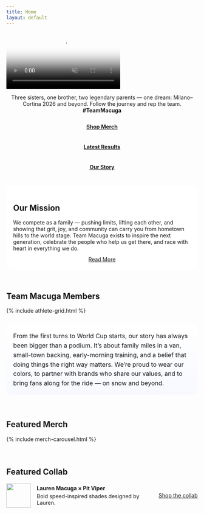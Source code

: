 ```yaml
---
title: Home
layout: default
---
```

<!-- ================= Hero: full-bleed video with overlay ================= -->
<div class="full-bleed hero-video">
  <video autoplay muted loop playsinline
         poster="{{ '/assets/img/hero/poster.jpg' | relative_url }}">
    <source src="{{ '/assets/video/hero.mp4' | relative_url }}" type="video/mp4">
  </video>

  <!-- Overlay (tagline + buttons) -->
  <div class="hero-overlay">
    <div class="hero-content">
      <div class="hero-box hero-centered">
        <p class="tagline">
          Three sisters, one brother, two legendary parents — one dream: Milano–Cortina 2026 and beyond.
          Follow the journey and rep the team. <strong>#TeamMacuga</strong>
        </p>
        <div class="hero-actions hero-actions--center">
          <a class="btn primary hero-btn" href="{{ '/shop/' | relative_url }}">Shop Merch</a>
          <a class="btn hero-btn"          href="{{ '/updates/#results' | relative_url }}">Latest Results</a>
          <a class="btn hero-btn"          href="{{ '/story/' | relative_url }}">Our Story</a>
        </div>
      </div>
    </div>
  </div>
</div>
<!-- ===================================================================== -->

<div class="section-gap lg"></div>

<!-- ================= Mission Statement ================= -->
<section id="mission" class="container">
  <div class="mission-card">
    <h2 class="section-title">Our Mission</h2>
    <p class="lead mission-copy">
      We compete as a family — pushing limits, lifting each other, and showing that grit, joy, and community
      can carry you from hometown hills to the world stage. Team Macuga exists to inspire the next generation,
      celebrate the people who help us get there, and race with heart in everything we do.
    </p>
    <div class="mission-actions">
      <a class="btn primary" href="{{ '/story/' | relative_url }}">Read More</a>
    </div>
  </div>
</section>

<div class="section-gap lg"></div>

<!-- ================= Family ================= -->
<section id="family" class="container">
  <h2 class="section-title">Team Macuga Members</h2>
  {% include athlete-grid.html %}
</section>

<!-- Rotating headshots + link names to Story bios -->
<script>
(function(){
  // ----- headshot rotator -----
  const HEAD_BASE = '{{ "/assets/img/headshots/" | relative_url }}';
  const counts = { lauren:4, alli:5, sam:4, daniel:3, amy:4, dan:4 };
  const photos = Array.from(document.querySelectorAll('.ath-photo'));
  let step = 1, PERIOD = 3500;

  function nextFrame(){
    step++;
    photos.forEach(img => {
      const slug = img.dataset.slug;
      const max  = counts[slug] || 5;
      const idx  = ((step - 1) % max) + 1;
      const url  = `${HEAD_BASE}${slug}-headshot-${idx}.jpg`;
      const pre = new Image();
      pre.onload = () => { img.src = url; img.style.opacity = 1; };
      pre.src = url;
    });
  }
  nextFrame(); setInterval(nextFrame, PERIOD);

  // ----- link each member name to Story bio anchor -----
  // Works if your cards include a data-slug on either the card or the headshot image.
  document.querySelectorAll('.athlete-card').forEach(card=>{
    const slug = card.dataset.slug || card.querySelector('[data-slug]')?.dataset.slug;
    const nameEl = card.querySelector('h3, .name');
    if(slug && nameEl && !nameEl.querySelector('a')){
      const a = document.createElement('a');
      a.href = '{{ "/story/#bio-" | relative_url }}' + slug;
      a.textContent = nameEl.textContent.trim();
      nameEl.replaceChildren(a);
    }
  });
})();
</script>

<div class="section-gap lg"></div>

<!-- ================= About Summary (after the grid) ================= -->
<section class="container about-summary">
  <div class="about-wrap">
    <p>
      From the first turns to World Cup starts, our story has always been bigger than a podium.
      It’s about family miles in a van, small-town backing, early-morning training, and a belief
      that doing things the right way matters. We’re proud to wear our colors, to partner with brands
      who share our values, and to bring fans along for the ride — on snow and beyond.
    </p>
  </div>
</section>

<div class="section-gap xl"></div>

<section class="container">
  <h2 class="section-title">Featured Merch</h2>
  {% include merch-carousel.html %}
</section>

<div class="section-gap xl"></div>

<section class="container">
  <h2 class="section-title">Featured Collab</h2>
  <div class="card" style="display:flex;gap:16px;align-items:center">
    <img src="{{ '/assets/img/logo-mark-color.png' | relative_url }}" alt="" style="width:64px;height:64px">
    <div style="flex:1">
      <strong>Lauren Macuga × Pit Viper</strong>
      <p class="muted" style="margin:4px 0 0">Bold speed-inspired shades designed by Lauren.</p>
    </div>
    <a class="btn primary" href="#">Shop the collab</a>
  </div>
</section>

<div class="section-gap xl"></div>

<script>
(function(){
  // Arrow scroll for carousels
  const by = (sel, root=document) => Array.from(root.querySelectorAll(sel));
  const px = () => Math.ceil(document.querySelector('.product-card')?.getBoundingClientRect().width || 360) + 20;

  by('.slider-btn').forEach(btn=>{
    const target = document.querySelector(btn.dataset.target);
    if(!target) return;
    const update = () => {
      btn.closest('section').querySelector('.prev').disabled = (target.scrollLeft <= 0);
      btn.closest('section').querySelector('.next').disabled =
        (Math.ceil(target.scrollLeft + target.clientWidth) >= target.scrollWidth);
    };
    btn.addEventListener('click', () => {
      target.scrollBy({ left: btn.classList.contains('next') ? px() : -px(), behavior:'smooth' });
      setTimeout(update, 300);
    });
    target.addEventListener('scroll', update, { passive:true });
    update();
  });

  // Prevent "#" links from jumping to top (legacy)
  document.querySelectorAll('.product-card a[href="#"]').forEach(a=>{
    a.addEventListener('click', e => e.preventDefault());
  });
})();
</script>

<style>
  /* === Hero: center & enlarge buttons === */
  .hero-centered{ text-align:center; }
  .hero-actions{ display:flex; flex-wrap:wrap; gap:12px; }
  .hero-actions--center{ justify-content:center; }
  .hero-btn{
    padding: 12px 18px;            /* bigger */
    border-radius: 14px;
    font-weight: 700;
    min-width: 220px;              /* wider buttons */
    justify-content: center;
  }
  @media (max-width:560px){
    .hero-btn{ width:100%; }
  }

  /* Mission band */
  .mission-card{
    background:#fff;
    border:1px solid var(--border);
    border-radius:14px;
    box-shadow: var(--shadow);
    padding:18px;
    position:relative;
  }
  .mission-card::before{
    content:"";
    position:absolute; left:0; top:0; bottom:0; width:6px;
    border-top-left-radius:14px; border-bottom-left-radius:14px;
    background: linear-gradient(180deg, var(--brand), var(--navy));
  }
  .mission-copy{ margin:8px 0 0; }
  .mission-actions{ margin-top:12px; display:flex; justify-content:center; }

  /* About summary band */
  .about-summary .about-wrap{
    background: linear-gradient(180deg,#ffffff, #f7f9ff);
    border:1px solid var(--border);
    border-radius:14px;
    box-shadow: var(--shadow);
    padding:18px;
  }
  .about-summary p{
    margin:0;
    color: var(--muted);
    font-size: clamp(1rem, 1.05vw, 1.05rem);
    line-height: 1.55;
  }

  /* Section spacing helpers */
  .section-gap{ height: 20px; }
  .section-gap.lg{ height: 28px; }
  .section-gap.xl{ height: 36px; }
  /* In case a section pair is missing a gap div */
  section.container + section.container{ margin-top: 24px; }
</style>
